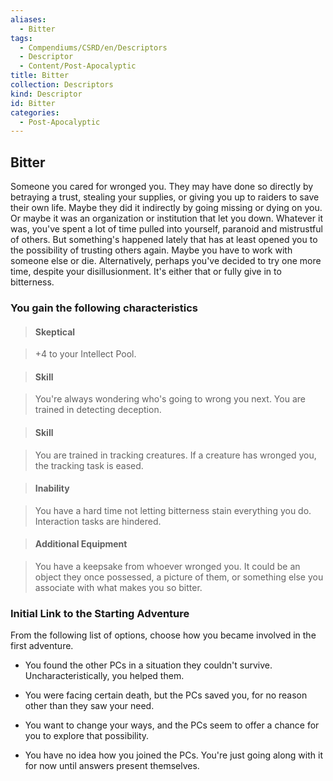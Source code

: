 ```yaml
---
aliases:
  - Bitter
tags:
  - Compendiums/CSRD/en/Descriptors
  - Descriptor
  - Content/Post-Apocalyptic
title: Bitter
collection: Descriptors
kind: Descriptor
id: Bitter
categories:
  - Post-Apocalyptic
---
```

## Bitter    
Someone you cared for wronged you. They may have done so directly by betraying a trust, stealing your supplies, or giving you up to raiders to save their own life. Maybe they did it indirectly by going missing or dying on you. Or maybe it was an organization or institution that let you down. Whatever it was, you've spent a lot of time pulled into yourself, paranoid and mistrustful of others. But something's happened lately that has at least opened you to the possibility of trusting others again. Maybe you have to work with someone else or die. Alternatively, perhaps you've decided to try one more time, despite your disillusionment. It's either that or fully give in to bitterness.  
### You gain the following characteristics    
> #### Skeptical  
> +4 to your Intellect Pool.    
  
> #### Skill  
> You're always wondering who's going to wrong you next. You are trained in detecting deception.    
  
> #### Skill  
> You are trained in tracking creatures. If a creature has wronged you, the tracking task is eased.    
  
> #### Inability  
> You have a hard time not letting bitterness stain everything you do. Interaction tasks are hindered.    
  
> #### Additional Equipment  
> You have a keepsake from whoever wronged you. It could be an object they once possessed, a picture of them, or something else you associate with what makes you so bitter.    
  
### Initial Link to the Starting Adventure    
From the following list of options, choose how you became involved in the first adventure.    
- You found the other PCs in a situation they couldn't survive. Uncharacteristically, you helped them.    
- You were facing certain death, but the PCs saved you, for no reason other than they saw your need.    
- You want to change your ways, and the PCs seem to offer a chance for you to explore that possibility.    
- You have no idea how you joined the PCs. You're just going along with it for now until answers present themselves.  
